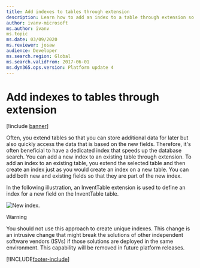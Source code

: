 ```yaml
---
title: Add indexes to tables through extension
description: Learn how to add an index to a table through extension so that you can store additional data for access to data based on the new fields.
author: ivanv-microsoft
ms.author: ivanv
ms.topic
ms.date: 03/09/2020
ms.reviewer: josaw
audience: Developer
ms.search.region: Global
ms.search.validFrom: 2017-06-01
ms.dyn365.ops.version: Platform update 4
---
```


# Add indexes to tables through extension

[!include [banner](../includes/banner.md)]

Often, you extend tables so that you can store additional data for later but also quickly access the data that is based on the new fields. Therefore, it's often beneficial to have a dedicated index that speeds up the database search. You can add a new index to an existing table through extension. To add an index to an existing table, you extend the selected table and then create an index just as you would create an index on a new table. You can add both new and existing fields so that they are part of the new index.

In the following illustration, an InventTable extension is used to define an index for a new field on the InventTable table.

![New index.](media/AddIndex.jpg) 

> [!WARNING]
> You should not use this approach to create unique indexes. This change is an intrusive change that might break the solutions of other independent software vendors (ISVs) if those solutions are deployed in the same environment. This capability will be removed in future platform releases.


[!INCLUDE[footer-include](../../../includes/footer-banner.md)]
